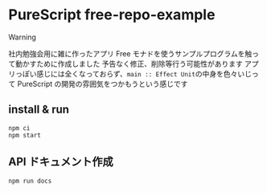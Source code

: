 # PureScript free-repo-example

> [!WARNING]
> 社内勉強会用に雑に作ったアプリ Free モナドを使うサンプルプログラムを触って動かすために作成しました
> 予告なく修正、削除等行う可能性があります
> アプリっぽい感じには全くなっておらず、`main :: Effect Unit`の中身を色々いじって PureScript の開発の雰囲気をつかもうという感じです

## install & run

```console
npm ci
npm start
```

## API ドキュメント作成

```console
npm run docs
```
